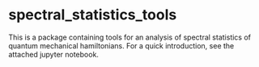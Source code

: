 # spectral_statistics_tools

This is a package containing tools for an analysis of spectral
statistics of quantum mechanical hamiltonians. For a quick introduction,
see the attached jupyter notebook.
